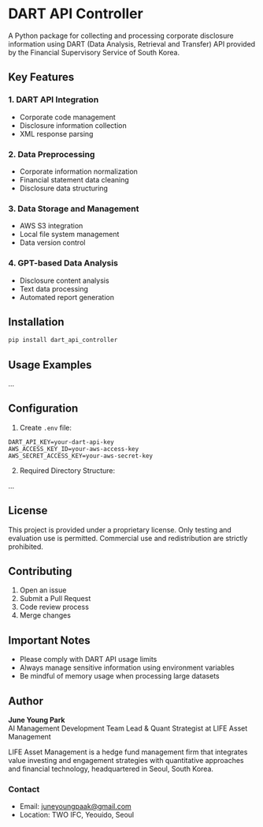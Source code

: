 # DART API Controller

A Python package for collecting and processing corporate disclosure information using DART (Data Analysis, Retrieval and Transfer) API provided by the Financial Supervisory Service of South Korea.

## Key Features

### 1. DART API Integration

- Corporate code management
- Disclosure information collection
- XML response parsing

### 2. Data Preprocessing

- Corporate information normalization
- Financial statement data cleaning
- Disclosure data structuring

### 3. Data Storage and Management

- AWS S3 integration
- Local file system management
- Data version control

### 4. GPT-based Data Analysis

- Disclosure content analysis
- Text data processing
- Automated report generation

## Installation

```bash
pip install dart_api_controller
```

## Usage Examples

...

## Configuration

1. Create `.env` file:

```
DART_API_KEY=your-dart-api-key
AWS_ACCESS_KEY_ID=your-aws-access-key
AWS_SECRET_ACCESS_KEY=your-aws-secret-key
```

2. Required Directory Structure:

...

## License

This project is provided under a proprietary license. Only testing and evaluation use is permitted. Commercial use and redistribution are strictly prohibited.

## Contributing

1. Open an issue
2. Submit a Pull Request
3. Code review process
4. Merge changes

## Important Notes

- Please comply with DART API usage limits
- Always manage sensitive information using environment variables
- Be mindful of memory usage when processing large datasets

## Author

**June Young Park**  
AI Management Development Team Lead & Quant Strategist at LIFE Asset Management

LIFE Asset Management is a hedge fund management firm that integrates value investing and engagement strategies with quantitative approaches and financial technology, headquartered in Seoul, South Korea.

### Contact

- Email: juneyoungpaak@gmail.com
- Location: TWO IFC, Yeouido, Seoul
